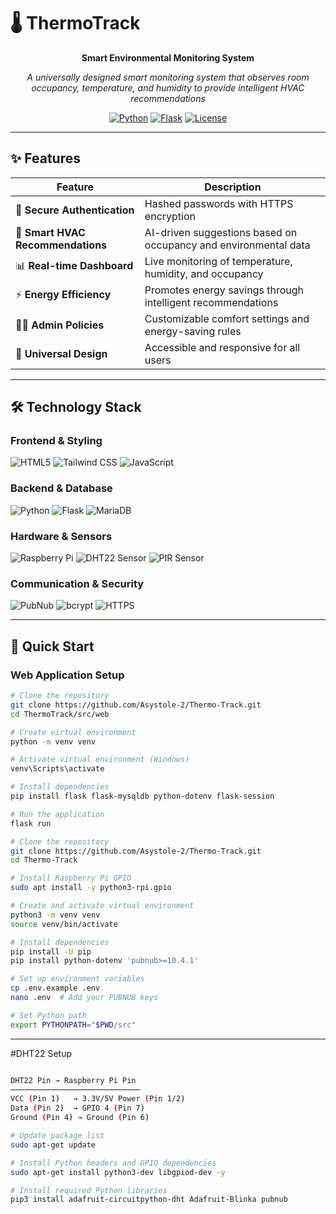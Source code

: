 # 🌡️ ThermoTrack

<div align="center">

**Smart Environmental Monitoring System**

*A universally designed smart monitoring system that observes room occupancy, temperature, and humidity to provide intelligent HVAC recommendations*

[![Python](https://img.shields.io/badge/Python-3.8+-3776AB?logo=python&logoColor=white)](https://python.org)
[![Flask](https://img.shields.io/badge/Flask-2.0+-000000?logo=flask&logoColor=white)](https://flask.palletsprojects.com/)
[![License](https://img.shields.io/badge/License-MIT-blue.svg)](LICENSE)

</div>

---

## ✨ Features

| Feature | Description |
|---------|-------------|
| 🔐 **Secure Authentication** | Hashed passwords with HTTPS encryption |
| 🧠 **Smart HVAC Recommendations** | AI-driven suggestions based on occupancy and environmental data |
| 📊 **Real-time Dashboard** | Live monitoring of temperature, humidity, and occupancy |
| ⚡ **Energy Efficiency** | Promotes energy savings through intelligent recommendations |
| 👨‍💼 **Admin Policies** | Customizable comfort settings and energy-saving rules |
| 📱 **Universal Design** | Accessible and responsive for all users |

---

## 🛠️ Technology Stack

### **Frontend & Styling**
![HTML5](https://img.shields.io/badge/HTML5-E34F26?logo=html5&logoColor=white)
![Tailwind CSS](https://img.shields.io/badge/Tailwind_CSS-38B2AC?logo=tailwindcss&logoColor=white)
![JavaScript](https://img.shields.io/badge/JavaScript-F7DF1E?logo=javascript&logoColor=black)

### **Backend & Database**
![Python](https://img.shields.io/badge/Python-3776AB?logo=python&logoColor=white)
![Flask](https://img.shields.io/badge/Flask-000000?logo=flask&logoColor=white)
![MariaDB](https://img.shields.io/badge/MariaDB-003545?logo=mariadb&logoColor=white)

### **Hardware & Sensors**
![Raspberry Pi](https://img.shields.io/badge/Raspberry%20Pi-A22846?logo=raspberrypi&logoColor=white)
![DHT22 Sensor](https://img.shields.io/badge/DHT22_Sensor-00BFFF?logo=sensors&logoColor=white)
![PIR Sensor](https://img.shields.io/badge/PIR_Sensor-FF4500?logo=sensors&logoColor=white)

### **Communication & Security**
![PubNub](https://img.shields.io/badge/PubNub-E61C3F?logo=pubnub&logoColor=white)
![bcrypt](https://img.shields.io/badge/bcrypt-00BFA6?logo=lock&logoColor=white)
![HTTPS](https://img.shields.io/badge/HTTPS-00599C?logo=ssl&logoColor=white)

---

## 🚀 Quick Start

### **Web Application Setup**

```bash
# Clone the repository
git clone https://github.com/Asystole-2/Thermo-Track.git
cd ThermoTrack/src/web

# Create virtual environment
python -m venv venv

# Activate virtual environment (Windows)
venv\Scripts\activate

# Install dependencies
pip install flask flask-mysqldb python-dotenv flask-session

# Run the application
flask run

# Clone the repository
git clone https://github.com/Asystole-2/Thermo-Track.git
cd Thermo-Track

# Install Raspberry Pi GPIO
sudo apt install -y python3-rpi.gpio

# Create and activate virtual environment
python3 -m venv venv
source venv/bin/activate

# Install dependencies
pip install -U pip
pip install python-dotenv 'pubnub>=10.4.1'

# Set up environment variables
cp .env.example .env
nano .env  # Add your PUBNUB keys

# Set Python path
export PYTHONPATH="$PWD/src"
```
---
#DHT22 Setup
```bash

DHT22 Pin → Raspberry Pi Pin
─────────────────────────────
VCC (Pin 1)   → 3.3V/5V Power (Pin 1/2)
Data (Pin 2)  → GPIO 4 (Pin 7)
Ground (Pin 4) → Ground (Pin 6)

# Update package list
sudo apt-get update

# Install Python headers and GPIO dependencies
sudo apt-get install python3-dev libgpiod-dev -y

# Install required Python libraries
pip3 install adafruit-circuitpython-dht Adafruit-Blinka pubnub
